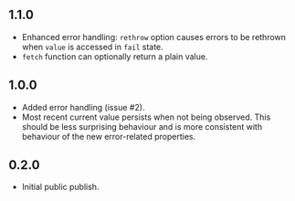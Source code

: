 ## 1.1.0

* Enhanced error handling: `rethrow` option causes errors to be rethrown when `value` is accessed in `fail` state.
* `fetch` function can optionally return a plain value.

## 1.0.0

* Added error handling (issue #2).
* Most recent current value persists when not being observed. This should be less surprising behaviour and is more consistent with behaviour of the new error-related properties.

## 0.2.0

* Initial public publish.
